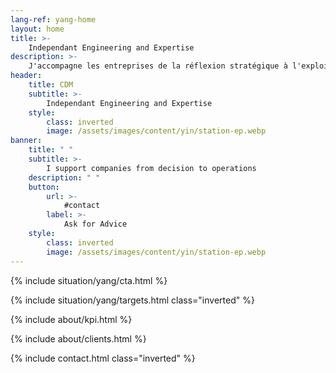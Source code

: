 ```yaml
---
lang-ref: yang-home
layout: home
title: >-
    Independant Engineering and Expertise
description: >-
    J'accompagne les entreprises de la réflexion stratégique à l'exploitation des moyens. Analyse stratégique, définition de projet, structuration, gestion et pilotage, suivi d'exécution, gestion des risques, résolution de dysfonctionnements et de non-performances, amélioration continue.
header:
    title: CDM
    subtitle: >-
        Independant Engineering and Expertise
    style:
        class: inverted
        image: /assets/images/content/yin/station-ep.webp
banner:
    title: " "
    subtitle: >-
        I support companies from decision to operations
    description: " "
    button:
        url: >-
            #contact
        label: >-
            Ask for Advice
    style:
        class: inverted
        image: /assets/images/content/yin/station-ep.webp
---
```


{% include situation/yang/cta.html %}

{% include situation/yang/targets.html class="inverted" %}

{% include about/kpi.html %}

{% include about/clients.html %}

{% include contact.html class="inverted" %}
